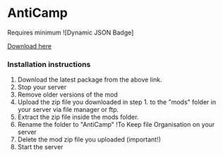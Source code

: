 # AntiCamp
Requires minimum ![Dynamic JSON Badge]

[Download here](https://github.com/LiF-x/AntiCamp/releases/latest)

### Installation instructions

1. Download the latest package from the above link.
2. Stop your server
3. Remove older versions of the mod
4. Upload the zip file you downloaded in step 1. to the "mods" folder in your server via file manager or ftp.
5. Extract the zip file inside the mods folder.
6. Rename the folder to "AntiCamp" !To Keep file Organisation on your server 
7. Delete the mod zip file you uploaded (important!)
8. Start the server
